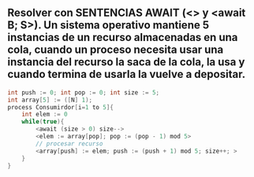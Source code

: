 ## Resolver con SENTENCIAS AWAIT (<> y <await B; S>). Un sistema operativo mantiene 5 instancias de un recurso almacenadas en una cola, cuando un proceso necesita usar una instancia del recurso la saca de la cola, la usa y cuando termina de usarla la vuelve a depositar.

```c
int push := 0; int pop := 0; int size := 5;
int array[5] := ([N] 1);
process Consumirdor[i=1 to 5]{
    int elem := 0
    while(true){
        <await (size > 0) size-->
        <elem := array[pop]; pop := (pop - 1) mod 5>
        // procesar recurso
        <array[push] := elem; push := (push + 1) mod 5; size++; >
    }
}
```